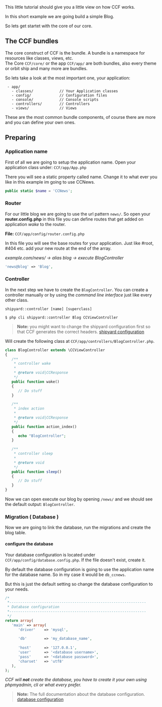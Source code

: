 This little tutorial should give you a little view on how CCF works. 

In this short example we are going build a simple Blog. 

So lets get startet with the core of our core.

## The CCF bundles

The core construct of CCF is the bundle.
A bundle is a namespace for resources like classes, views, etc.<br />
The Core `CCF/core/` or the app `CCF/app/` are both bundles, also every theme or orbit ship and many more are bundles.


So lets take a look at the most important one, your application:

```
 - app/
   - classes/            // Your Application classes
   - config/             // Configuration files
   - console/            // Console scripts
   - controllers/        // Controllers
   - views/              // Views
```

These are the most common bundle components, of course there are more and you can define your own ones.

## Preparing 

### Application name

First of all we are going to setup the application name. Open your application class under: `CCF/app/App.php`

There you will see a static property called name. Change it to what ever you like in this example im going to use CCNews.

```php
public static $name = 'CCNews';
```

### Router

For our little blog we are going to use the url pattern `news/`. So open your **router.config.php** in this file you can define routes that get added on application _wake_ to the router.

**File:** `CCF/app/config/router.config.php`

In this file you will see the base routes for your application.
Just like #root, #404 etc. add your new route at the end of the array.

_example.com/news/ -> alias blog -> execute BlogController_

```php
'news@blog'	=> 'Blog',
```

### Controller

In the next step we have to create the `BlogController`. You can create a controller manually or by using the _command line interface_ just like every other class.

`shipyard::controller [name] [superclass]`

```
$ php cli shipyard::controller Blog CCViewController
```

> **Note:** you might want to change the shipyard configuration first so that CCF generates the correct headers. [shipyard configuration](/docs/shipyard/)

Will create the following class at `CCF/app/controllers/BlogController.php`.

```php
class BlogController extends \CCViewController
{
   /**
    * controller wake
    * 
    * @return void|CCResponse
    */
   public function wake()
   {
      // Do stuff
   }

   /**
    * index action
    * 
    * @return void|CCResponse
    */
   public function action_index()
   {
      echo "BlogController";
   }

   /**
    * controller sleep
    * 
    * @return void
    */
   public function sleep()
   {
      // Do stuff
   }
}
```

Now we can open execute our blog by opening `/news/` and we should see the default output: `BlogController`.

### Migration ( Database )

Now we are going to link the database, run the migrations and create the blog table.

#### configure the database

Your database configuration is located under `CCF/app/config/database.config.php`. If the file doesn't exist, create it.

By default the database configuration is going to use the application name for the database name. So in my case it would be `db_ccnews`.

But this is just the default setting so change the database configuration to your needs.

```php
/*
 *---------------------------------------------------------------
 * Database configuration
 *---------------------------------------------------------------
 */
return array(
   'main' => array(
      'driver'    => 'mysql',
      
      'db'        => 'my_database_name',
      
      'host'      => '127.0.0.1',
      'user'      => '<database username>',
      'pass'      => '<database password>',
      'charset'   => 'utf8'
   ),
);
```

_CCF will **not** create the database, you have to create it your own using phpmyadmin, cli or what every prefer._

> **Note:** The full documentation about the database configuration. [database configuration](/docs/database/)